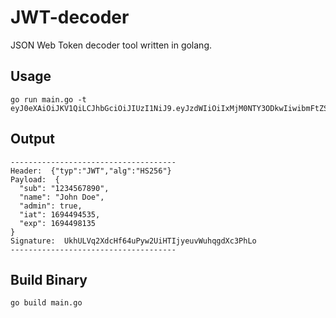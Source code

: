 # JWT-decoder
JSON Web Token decoder tool written in golang.

## Usage

```console
go run main.go -t eyJ0eXAiOiJKV1QiLCJhbGciOiJIUzI1NiJ9.eyJzdWIiOiIxMjM0NTY3ODkwIiwibmFtZSI6IkpvaG4gRG9lIiwiYWRtaW4iOnRydWUsImlhdCI6MTY5NDQ5NDUzNSwiZXhwIjoxNjk0NDk4MTM1fQ.UkhULVq2XdcHf64uPyw2UiHTIjyeuvWuhqgdXc3PhLo
```

## Output

```console
-------------------------------------
Header:  {"typ":"JWT","alg":"HS256"}
Payload:  {
  "sub": "1234567890",
  "name": "John Doe",
  "admin": true,
  "iat": 1694494535,
  "exp": 1694498135
}
Signature:  UkhULVq2XdcHf64uPyw2UiHTIjyeuvWuhqgdXc3PhLo
-------------------------------------
```

## Build Binary

```sh
go build main.go
```
